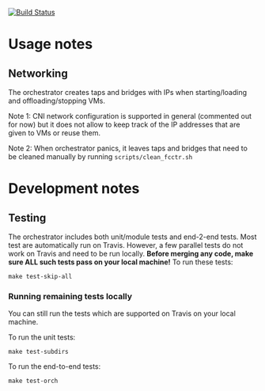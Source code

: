 [![Build Status](https://travis-ci.com/ustiugov/fccd-orchestrator.svg?token=Dx4z7rB8qLcioVK5Dhsr&branch=master)](https://travis-ci.com/github/ustiugov/fccd-orchestrator)
<br />

# Usage notes

## Networking
The orchestrator creates taps and bridges with IPs when starting/loading and offloading/stopping VMs.

Note 1: CNI network configuration is supported in general (commented out for now) but it does not allow to 
keep track of the IP addresses that are given to VMs or reuse them.

Note 2: When orchestrator panics, it leaves taps and bridges that need to be cleaned manually by running `scripts/clean_fcctr.sh`


# Development notes

## Testing

The orchestrator includes both unit/module tests and end-2-end tests. Most test are automatically run on Travis.
However, a few parallel tests do not work on Travis and need to be run locally.
**Before merging any code, make sure ALL such tests pass on 
your local machine!** To run these tests:
```
make test-skip-all
```
### Running remaining tests locally
You can still run the tests which are supported on Travis on your local machine.

To run the unit tests:
```
make test-subdirs
```

To run the end-to-end tests:
```
make test-orch
```
